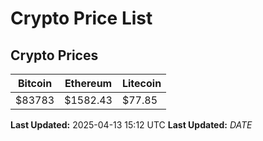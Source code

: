 # Crypto Price List

## Crypto Prices
| Bitcoin | Ethereum | Litecoin |
| ------- | -------- | -------- |
| $83783 | $1582.43 | $77.85 |
**Last Updated:** 2025-04-13 15:12 UTC
**Last Updated:** $DATE$
